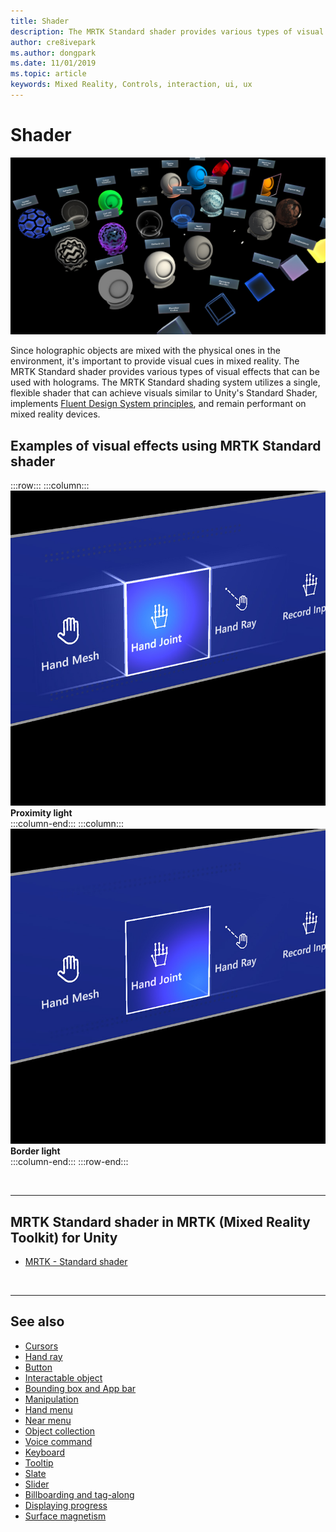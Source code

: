 ```yaml
---
title: Shader
description: The MRTK Standard shader provides various types of visual effects that can be used with holograms.
author: cre8ivepark
ms.author: dongpark
ms.date: 11/01/2019
ms.topic: article
keywords: Mixed Reality, Controls, interaction, ui, ux
---
```


# Shader

![Shader](images/UX/UX_Hero_StandardShader.jpg)

Since holographic objects are mixed with the physical ones in the environment, it's important to provide visual cues in mixed reality. The MRTK Standard shader provides various types of visual effects that can be used with holograms. The MRTK Standard shading system utilizes a single, flexible shader that can achieve visuals similar to Unity's Standard Shader, implements [Fluent Design System principles](https://www.microsoft.com/design/fluent/#/), and remain performant on mixed reality devices.
<br>

## Examples of visual effects using MRTK Standard shader 
:::row:::
    :::column:::
       ![Move](images/UX/UX_Button_Affordance_ProximityLight.jpg)<br>
       **Proximity light**<br>
    :::column-end:::
    :::column:::
       ![Rotate](images/UX/UX_Button_Affordance_FocusHighlight.jpg)<br>
        **Border light**<br>
    :::column-end:::
:::row-end:::

<br>

---

## MRTK Standard shader in MRTK (Mixed Reality Toolkit) for Unity

* [MRTK - Standard shader](https://microsoft.github.io/MixedRealityToolkit-Unity/Documentation/README_MRTKStandardShader.html)


<br>

---

## See also

* [Cursors](cursors.md)
* [Hand ray](point-and-commit.md)
* [Button](button.md)
* [Interactable object](interactable-object.md)
* [Bounding box and App bar](app-bar-and-bounding-box.md)
* [Manipulation](direct-manipulation.md)
* [Hand menu](hand-menu.md)
* [Near menu](near-menu.md)
* [Object collection](object-collection.md)
* [Voice command](voice-input.md)
* [Keyboard](keyboard.md)
* [Tooltip](tooltip.md)
* [Slate](slate.md)
* [Slider](slider.md)
* [Billboarding and tag-along](billboarding-and-tag-along.md)
* [Displaying progress](progress.md)
* [Surface magnetism](surface-magnetism.md)
